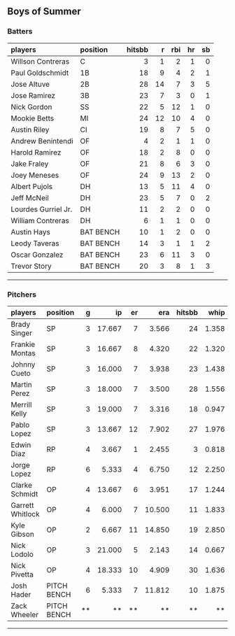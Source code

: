 ## Boys of Summer

### Batters

 
|players             |position  | hitsbb|  r| rbi| hr| sb| 
|:-------------------|:---------|------:|--:|---:|--:|--:| 
|Willson Contreras   |C         |      3|  1|   2|  1|  0| 
|Paul Goldschmidt    |1B        |     18|  9|   4|  2|  1| 
|Jose Altuve         |2B        |     28| 14|   7|  3|  5| 
|Jose Ramirez        |3B        |     23|  7|   3|  0|  1| 
|Nick Gordon         |SS        |     22|  5|  12|  1|  0| 
|Mookie Betts        |MI        |     24| 12|  10|  4|  0| 
|Austin Riley        |CI        |     19|  8|   7|  5|  0| 
|Andrew Benintendi   |OF        |      4|  2|   1|  1|  0| 
|Harold Ramirez      |OF        |     18|  2|   8|  0|  0| 
|Jake Fraley         |OF        |     21|  8|   6|  3|  0| 
|Joey Meneses        |OF        |     24|  9|  13|  2|  0| 
|Albert Pujols       |DH        |     13|  5|  11|  4|  0| 
|Jeff McNeil         |DH        |     23|  5|   7|  0|  2| 
|Lourdes Gurriel Jr. |DH        |     11|  2|   2|  0|  0| 
|William Contreras   |DH        |      6|  1|   1|  0|  0| 
|Austin Hays         |BAT BENCH |     10|  1|   2|  0|  0| 
|Leody Taveras       |BAT BENCH |     14|  3|   1|  1|  2| 
|Oscar Gonzalez      |BAT BENCH |     23|  6|  11|  3|  0| 
|Trevor Story        |BAT BENCH |     20|  3|   8|  1|  3| 


* * *

### Pitchers

 
|players          |position    |  g|     ip| er|    era| hitsbb|  whip| so|  w| sv| 
|:----------------|:-----------|--:|------:|--:|------:|------:|-----:|--:|--:|--:| 
|Brady Singer     |SP          |  3| 17.667|  7|  3.566|     24| 1.358| 11|  1|  0| 
|Frankie Montas   |SP          |  3| 16.667|  8|  4.320|     22| 1.320| 17|  1|  0| 
|Johnny Cueto     |SP          |  3| 16.000|  7|  3.938|     23| 1.438| 11|  1|  0| 
|Martin Perez     |SP          |  3| 18.000|  7|  3.500|     28| 1.556| 17|  1|  0| 
|Merrill Kelly    |SP          |  3| 19.000|  7|  3.316|     18| 0.947| 20|  1|  0| 
|Pablo Lopez      |SP          |  3| 13.667| 12|  7.902|     27| 1.976| 15|  0|  0| 
|Edwin Diaz       |RP          |  4|  3.667|  1|  2.455|      3| 0.818|  6|  0|  1| 
|Jorge Lopez      |RP          |  6|  5.333|  4|  6.750|     12| 2.250|  4|  0|  1| 
|Clarke Schmidt   |OP          |  4| 13.667|  6|  3.951|     17| 1.244| 15|  0|  0| 
|Garrett Whitlock |OP          |  4|  6.000|  7| 10.500|     11| 1.833|  9|  0|  0| 
|Kyle Gibson      |OP          |  2|  6.667| 11| 14.850|     19| 2.850|  4|  0|  0| 
|Nick Lodolo      |OP          |  3| 21.000|  5|  2.143|     14| 0.667| 25|  1|  0| 
|Nick Pivetta     |OP          |  4| 18.333| 10|  4.909|     30| 1.636| 14|  0|  0| 
|Josh Hader       |PITCH BENCH |  6|  5.333|  7| 11.812|     10| 1.875|  7|  0|  3| 
|Zack Wheeler     |PITCH BENCH | **|     **| **|     **|     **|    **| **| **| **| 


* * *


